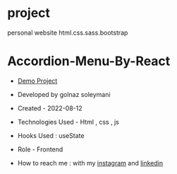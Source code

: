# project
personal website html.css.sass.bootstrap
# Accordion-Menu-By-React



- [Demo Project]( https://soleymanigolnaz.github.io/project/)

- Developed by golnaz soleymani

- Created - 2022-08-12

- Technologies Used - Html , css , js

- Hooks Used : useState 

- Role - Frontend

- How to reach me : with my [instagram](https://instagram.com/soleymani_golnaz_web?igshid=MzNINGKZWQ4Mg==) and [linkedin](https://www.linkedin.com/in/golnaz-soleymani-mood-27465a127)

